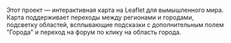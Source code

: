 <!-- Use this file to provide workspace-specific custom instructions to Copilot. For more details, visit https://code.visualstudio.com/docs/copilot/copilot-customization#_use-a-githubcopilotinstructionsmd-file -->

Этот проект — интерактивная карта на Leaflet для вымышленного мира. Карта поддерживает переходы между регионами и городами, подсветку областей, всплывающие подсказки с дополнительным полем "Города" и переход на форум по клику на область города.
